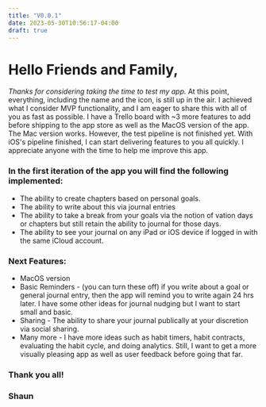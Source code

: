 ```yaml
---
title: "V0.0.1"
date: 2023-05-30T10:56:17-04:00
draft: true
---
```


# Hello Friends and Family,

*Thanks for considering taking the time to test my app.* At this point, everything, including the name and the icon, is still up in the air. I achieved what I consider MVP functionality, and I am eager to share this with all of you as fast as possible. I have a Trello board with ~3 more features to add before shipping to the app store as well as the MacOS version of the app. The Mac version works. However, the test pipeline is not finished yet. With iOS's pipeline finished, I can start delivering features to you all quickly. I appreciate anyone with the time to help me improve this app.

### In the first iteration of the app you will find the following implemented:

- The ability to create chapters based on personal goals.
- The ability to write about this via journal entries
- The ability to take a break from your goals via the notion of vation days or chapters but still retain the ability to journal for those days.
- The ability to see your journal on any iPad or iOS device if logged in with the same iCloud account.

### Next Features:
- MacOS version
- Basic Reminders - (you can turn these off) if you write about a goal or general journal entry, then the app will remind you to write again 24 hrs later. I have some other ideas for journal nudging but I want to start small and basic.
- Sharing - The ability to share your journal publically at your discretion via social sharing.
- Many more - I have more ideas such as habit timers, habit contracts, evaluating the habit cycle, and doing analytics. Still, I want to get a more visually pleasing app as well as user feedback before going that far.

###  Thank you all!


### Shaun